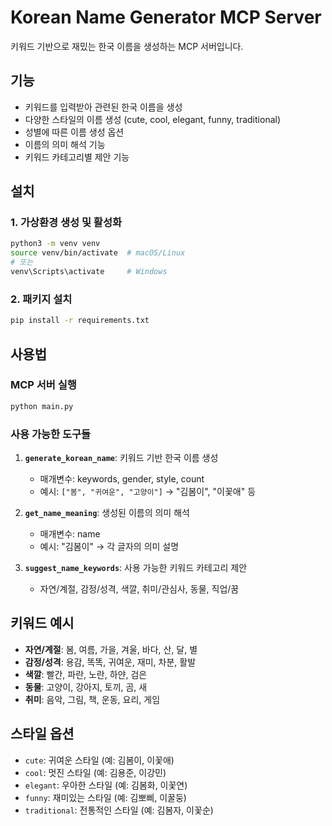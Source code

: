 # Korean Name Generator MCP Server

키워드 기반으로 재밌는 한국 이름을 생성하는 MCP 서버입니다.

## 기능

- 키워드를 입력받아 관련된 한국 이름을 생성
- 다양한 스타일의 이름 생성 (cute, cool, elegant, funny, traditional)
- 성별에 따른 이름 생성 옵션
- 이름의 의미 해석 기능
- 키워드 카테고리별 제안 기능

## 설치

### 1. 가상환경 생성 및 활성화
```bash
python3 -m venv venv
source venv/bin/activate  # macOS/Linux
# 또는
venv\Scripts\activate     # Windows
```

### 2. 패키지 설치
```bash
pip install -r requirements.txt
```

## 사용법

### MCP 서버 실행
```bash
python main.py
```

### 사용 가능한 도구들

1. **`generate_korean_name`**: 키워드 기반 한국 이름 생성
   - 매개변수: keywords, gender, style, count
   - 예시: `["봄", "귀여운", "고양이"]` → "김봄이", "이꽃애" 등

2. **`get_name_meaning`**: 생성된 이름의 의미 해석
   - 매개변수: name
   - 예시: "김봄이" → 각 글자의 의미 설명

3. **`suggest_name_keywords`**: 사용 가능한 키워드 카테고리 제안
   - 자연/계절, 감정/성격, 색깔, 취미/관심사, 동물, 직업/꿈

## 키워드 예시

- **자연/계절**: 봄, 여름, 가을, 겨울, 바다, 산, 달, 별
- **감정/성격**: 용감, 똑똑, 귀여운, 재미, 차분, 활발
- **색깔**: 빨간, 파란, 노란, 하얀, 검은
- **동물**: 고양이, 강아지, 토끼, 곰, 새
- **취미**: 음악, 그림, 책, 운동, 요리, 게임

## 스타일 옵션

- `cute`: 귀여운 스타일 (예: 김봄이, 이꽃애)
- `cool`: 멋진 스타일 (예: 김용준, 이강민)
- `elegant`: 우아한 스타일 (예: 김봄화, 이꽃연)
- `funny`: 재미있는 스타일 (예: 김뽀삐, 이꿀둥)
- `traditional`: 전통적인 스타일 (예: 김봄자, 이꽃순)
